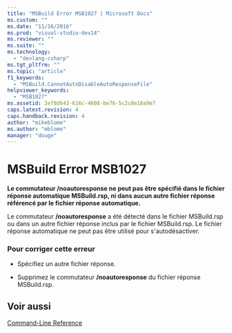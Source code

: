 ```yaml
---
title: "MSBuild Error MSB1027 | Microsoft Docs"
ms.custom: ""
ms.date: "11/16/2016"
ms.prod: "visual-studio-dev14"
ms.reviewer: ""
ms.suite: ""
ms.technology: 
  - "devlang-csharp"
ms.tgt_pltfrm: ""
ms.topic: "article"
f1_keywords: 
  - "MSBuild.CannotAutoDisableAutoResponseFile"
helpviewer_keywords: 
  - "MSB1027"
ms.assetid: 2ef8d643-616c-4608-be76-5c2c8e18a9e7
caps.latest.revision: 4
caps.handback.revision: 4
author: "mikeblome"
ms.author: "mblome"
manager: "douge"
---
```

# MSBuild Error MSB1027
**Le commutateur \/noautoresponse ne peut pas être spécifié dans le fichier réponse automatique MSBuild.rsp, ni dans aucun autre fichier réponse référencé par le fichier réponse automatique.**  
  
 Le commutateur **\/noautoresponse** a été détecté dans le fichier MSBuild.rsp ou dans un autre fichier réponse inclus par le fichier MSBuild.rsp.  Le fichier réponse automatique ne peut pas être utilisé pour s'autodésactiver.  
  
### Pour corriger cette erreur  
  
-   Spécifiez un autre fichier réponse.  
  
-   Supprimez le commutateur **\/noautoresponse** du fichier réponse MSBuild.rsp.  
  
## Voir aussi  
 [Command\-Line Reference](../msbuild/msbuild-command-line-reference.md)
